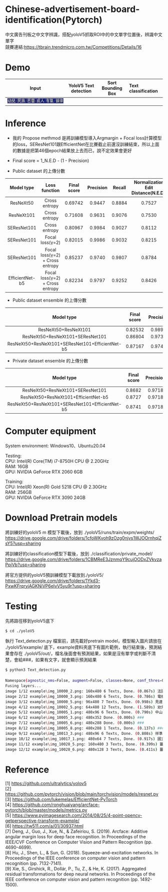 # Chinese-advertisement-board-identification(Pytorch)
中文廣告刊板之中文字辨識，搭配yoloV5抓取ROI中的中文單字位置後，辨識中文單字  
競賽連結:https://tbrain.trendmicro.com.tw/Competitions/Details/16  

# Demo
| Input | YoloV5 Text detection | Sort Bounding Box | Text classification |
|:----------:|:----------:|:----------:|:----------|
|![image](https://github.com/HsiaoLiWei/Chinese-advertisement-board-identification/blob/main/yoloV5/example/img_10002_5.png)||||


# Inference
- 我的 Propose methmod 是將訓練模型導入Argmargin + Focal loss計算模型的loss，SEResNet101跟EfficientNet在比賽截止前還沒訓練結束，所以上面的數據是把第46個epoch結果放上去而已，說不定效果會更好  

- Final score = 1_N.E.D - (1 - Precision)

- Public dataset 的上傳分數 

| Model type | Loss function | Final score | Precision | Recall | Normalization Edit Distance(N.E.D.)|
|:----------:|:----------:|:----------:|:----------:|:----------:|:----------:|
| ResNeXt50  | Cross entropy |      0.69742|       0.9447|       0.8884|       0.7527|
| ResNeXt101 | Cross entropy |      0.71608|       0.9631|       0.9076|       0.7530|
| SEResNet101| Cross entropy |      0.80967|       0.9984|       0.9027|       0.8112|
| SEResNet101| Focal loss(γ=2) |    0.82015|       0.9986|       0.9032|       0.8215|
| SEResNet101| Focal loss(γ=2) + Cross entropy | 0.85237|       0.9740|       0.9807|       0.8784|
| EfficientNet-b5| Focal loss(γ=2) + Cross entropy | 0.82234|       0.9797|       0.9252|      0.8426|

- Public dataset ensemble 的上傳分數  

| Model type | Final score | Precision | Recall | Normalization Edit Distance(N.E.D.) |
|:----------:|:----------:|:----------:|:----------:|:----------:|
| ResNeXt50+ResNeXt101|      0.82532|       0.9894|       0.9046|       0.8359|
| ResNeXt50+ResNeXt101+SEResNet101|      0.86804|       0.9737|       0.9759|       0.8943|
| ResNeXt50+ResNeXt101+SEResNet101+EfficientNet-b5|      0.87167|       0.9740|       0.9807|       0.8112|

- Private dataset ensemble 的上傳分數  

| Model type | Final score | Precision | Recall | Normalization Edit Distance(N.E.D.) |
|:----------:|:----------:|:----------:|:----------:|:----------:|
| ResNeXt50+ResNeXt101+SEResNet101|      0.8682|       0.9718|       0.9782|       0.8964|
| ResNeXt50+ResNeXt101+EfficientNet-b5|      0.8727|       0.9718|       0.9782|       0.9009|
| ResNeXt50+ResNeXt101+SEResNet101+EfficientNet-b5|      0.8741|       0.9718|       0.9782|       0.9023|

# Computer equipment
System environment: Windows10、Ubuntu20.04

Testing:  
CPU: Intel(R) Core(TM) i7-8750H CPU @ 2.20GHz  
RAM: 16GB  
GPU: NVIDIA GeForce RTX 2060 6GB  

Training:  
CPU: Intel(R) Xeon(R) Gold 5218 CPU @ 2.30GHz  
RAM: 256GB  
GPU: NVIDIA GeForce RTX 3090 24GB  

# Download Pretrain models
將訓練好的yoloV5 m 模型下載後，放到 ./yoloV5/runs/train/expm/weights/  
https://drive.google.com/drive/folders/1cfoWKvoh9zOzg0njvs1WJOOrnhqiZsY5?usp=sharing  

將訓練好的classification模型下載後，放到 ./classification/private_model/  
https://drive.google.com/drive/folders/1CBMReE3JznmqY9cujOODxZVkvzaPpjVb?usp=sharing  

將官方提供的yoloV5預訓練模型下載放到./yoloV5/  
https://drive.google.com/drive/folders/1Ykd3-PxwKFrqryjAGKNiVP6eIvV5yu9r?usp=sharing

# Testing
先將路徑移到yoloV5底下
```bash
$ cd ./yoloV5
```
執行 Text_detection.py 檔案前，請先載好pretrain model，模型輸入圖片請放在 ./yoloV5/example/ 底下，example資料夾底下有圖片範例，執行結束後，預測結果會存在 ./yoloV5/out/，檔名後面會有預測結果，如果是沒有單字或判斷不清楚，會給###，如果有文字，就會顯示預測結果
```bash
$ python3 Text_detection.py

Namespace(agnostic_nms=False, augment=False, classes=None, conf_thres=0.75, device='', img_size=480, iou_thres=0.6, save_conf=False, save_txt=False, source='./example', view_img=False, weights='./runs/train/expm/weights/best.pt')
Fusing layers... 
image 1/12 example\img_10000_2.png: 160x480 6 Texts, Done. (0.867s) 法國康達石油
image 2/12 example\img_10000_3.png: 160x480 6 Texts, Done. (0.786s) 電機冷氣檢驗
image 3/12 example\img_10000_5.png: 96x480 7 Texts, Done. (0.998s) 見達汽車修理廠
image 4/12 example\img_10002_5.png: 64x480 12 Texts, Done. (1.589s) 幼兒民族芭蕾成人有氧韻律
image 5/12 example\img_10005_1.png: 480x96 6 Texts, Done. (0.790s) 中山眼視光學
image 6/12 example\img_10005_3.png: 480x352 Done. (0.000s) ###
image 7/12 example\img_10005_6.png: 480x288 Done. (0.000s) ###
image 8/12 example\img_10005_8.png: 480x288 1 Texts, Done. (0.137s) ###
image 9/12 example\img_10013_3.png: 480x96 6 Texts, Done. (0.808s) 祥準鐘錶時計
image 10/12 example\img_10017_1.png: 480x64 7 Texts, Done. (0.917s) 國立臺灣博物館
image 11/12 example\img_10028_5.png: 160x480 3 Texts, Done. (0.399s) 薑母鴨
image 12/12 example\img_10028_6.png: 480x128 3 Texts, Done. (0.411s) 薑母鴨
```
# Reference
[1] https://github.com/ultralytics/yolov5  
[2] https://github.com/pytorch/vision/blob/main/torchvision/models/resnet.py  
[3] https://github.com/lukemelas/EfficientNet-PyTorch  
[4] https://github.com/ronghuaiyang/arcface-pytorch/blob/master/models/metrics.py  
[5] https://www.pyimagesearch.com/2014/08/25/4-point-opencv-getperspective-transform-example/  
[6] https://tw511.com/a/01/30937.html  
[7] Deng, J., Guo, J., Xue, N., & Zafeiriou, S. (2019). Arcface: Additive angular margin loss for deep face recognition. In Proceedings of the IEEE/CVF Conference on Computer Vision and Pattern Recognition (pp. 4690-4699).  
[8] Hu, J., Shen, L., & Sun, G. (2018). Squeeze-and-excitation networks. In Proceedings of the IEEE conference on computer vision and pattern recognition (pp. 7132-7141).  
[9] Xie, S., Girshick, R., Dollár, P., Tu, Z., & He, K. (2017). Aggregated residual transformations for deep neural networks. In Proceedings of the IEEE conference on computer vision and pattern recognition (pp. 1492-1500).  

